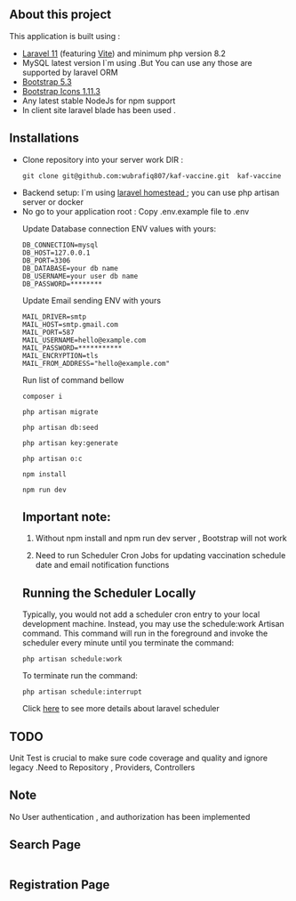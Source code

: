 ## About this project

This application is built using :

<ul>
    <li><a href="https://laravel.com/" target="_blank">Laravel 11</a> (featuring <a href="https://vitejs.dev/" target="_blank">Vite</a>) and minimum php version 8.2</li>
    <li>MySQL latest version I`m using .But You can use any those are supported by laravel ORM</li>
    <li><a href="https://getbootstrap.com/" target="_blank">Bootstrap 5.3</a></li>
    <li><a href="https://icons.getbootstrap.com/" target="_blank">Bootstrap Icons 1.11.3</a></li>
    <li>Any latest stable NodeJs for npm support </li>
    <li>In client site laravel blade has been used . </li>
</ul>

## Installations
<ul>
<li> Clone repository into your server work DIR :

```
git clone git@github.com:wubrafiq807/kaf-vaccine.git  kaf-vaccine
```
</li>
<li>
Backend setup: I`m using <a href="https://laravel.com/docs/11.x/homestead" target="_blank"> laravel homestead </a>; you can use php artisan server or docker 
</li>
<li>
 No go to your application root :
  Copy .env.example file to .env 

Update Database connection ENV values with yours: 

```
DB_CONNECTION=mysql
DB_HOST=127.0.0.1
DB_PORT=3306
DB_DATABASE=your db name
DB_USERNAME=your user db name
DB_PASSWORD=********

```
Update Email sending ENV with yours 

```
MAIL_DRIVER=smtp
MAIL_HOST=smtp.gmail.com
MAIL_PORT=587
MAIL_USERNAME=hello@example.com
MAIL_PASSWORD=***********
MAIL_ENCRYPTION=tls
MAIL_FROM_ADDRESS="hello@example.com"
```

Run list of command bellow
```
composer i

php artisan migrate

php artisan db:seed

php artisan key:generate

php artisan o:c

npm install

npm run dev
```
## Important note:

1. Without npm install and  npm run dev server , Bootstrap will not work 

2. Need to run Scheduler Cron Jobs for updating  vaccination schedule date and email notification functions

## Running the Scheduler Locally

Typically, you would not add a scheduler cron entry to your local development machine. Instead, you may use the schedule:work Artisan command. This command will run in the foreground and invoke the scheduler every minute until you terminate the command:

```php artisan schedule:work```

To terminate run the command: 

```php artisan schedule:interrupt```

Click <a href="https://laravel.com/docs/11.x/scheduling#running-the-scheduler-locally">here<a/> to see more details about laravel scheduler 
</li>

</ul>

## TODO

Unit Test is crucial to make sure code coverage and quality and ignore legacy .Need to Repository , Providers, Controllers 

## Note
No User authentication , and authorization has been implemented 

## Search Page

<img alt="" src ="public/doc/home_page.png"/>

## Registration Page

<img alt="" src="public/doc/reg_page.png">
